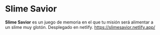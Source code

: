 # Slime Savior

**Slime Savior** es un juego de memoria en el que tu misión será alimentar a un slime muy glotón.
Desplegado en netlify.
https://slimesavior.netlify.app/
